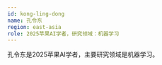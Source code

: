 ```yaml
---
id: kong-ling-dong
name: 孔令东
region: east-asia
role: 2025苹果AI学者，研究领域：机器学习
---
```


孔令东是2025苹果AI学者，主要研究领域是机器学习。

